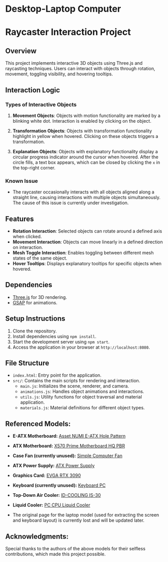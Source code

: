 # Desktop-Laptop Computer

# Raycaster Interaction Project

## Overview
This project implements interactive 3D objects using Three.js and raycasting techniques. Users can interact with objects through rotation, movement, toggling visibility, and hovering tooltips.

## Interaction Logic

### Types of Interactive Objects
1. **Movement Objects**: Objects with motion functionality are marked by a blinking white dot. Interaction is enabled by clicking on the object.

2. **Transformation Objects**: Objects with transformation functionality highlight in yellow when hovered. Clicking on these objects triggers a transformation.

3. **Explanation Objects**: Objects with explanatory functionality display a circular progress indicator around the cursor when hovered. After the circle fills, a text box appears, which can be closed by clicking the `x` in the top-right corner.

### Known Issue
- The raycaster occasionally interacts with all objects aligned along a straight line, causing interactions with multiple objects simultaneously. The cause of this issue is currently under investigation.

## Features
- **Rotation Interaction**: Selected objects can rotate around a defined axis when clicked.
- **Movement Interaction**: Objects can move linearly in a defined direction on interaction.
- **Mesh Toggle Interaction**: Enables toggling between different mesh states of the same object.
- **Hover Tooltips**: Displays explanatory tooltips for specific objects when hovered.

## Dependencies
- [Three.js](https://threejs.org/) for 3D rendering.
- [GSAP](https://greensock.com/gsap/) for animations.

## Setup Instructions
1. Clone the repository.
2. Install dependencies using `npm install`.
3. Start the development server using `npm start`.
4. Access the application in your browser at `http://localhost:8080`.

## File Structure
- `index.html`: Entry point for the application.
- `src/`: Contains the main scripts for rendering and interaction.
  - `main.js`: Initializes the scene, renderer, and camera.
  - `animations.js`: Handles object animations and interactions.
  - `utils.js`: Utility functions for object traversal and material application.
  - `materials.js`: Material definitions for different object types.

## Referenced Models:

- **E-ATX Motherboard:**
  [Asset NUMI E-ATX Hole Pattern](https://sketchfab.com/3d-models/asset-numi-e-atx-hole-pattern-dc47b893dc7a4ef581f4fe1195c78693)

- **ATX Motherboard:**
  [X570 Prime Motherboard HQ PBR](https://sketchfab.com/3d-models/x570-prime-motherboard-hq-pbr-25b3659935774b1e9d73d8954be065d8)

- **Case Fan (currently unused):**
  [Simple Computer Fan](https://sketchfab.com/3d-models/simple-computer-fan-87e0b81409ca4a5cbf5ab194c73ba33a)

- **ATX Power Supply:**
  [ATX Power Supply](https://grabcad.com/library/atx-power-supply-2)

- **Graphics Card:**
  [EVGA RTX 3090](https://grabcad.com/library/evga-rtx-3090-1)

- **Keyboard (currently unused):**
  [Keyboard PC](https://grabcad.com/library/keyboard-pc-1)

- **Top-Down Air Cooler:**
  [ID-COOLING IS-30](https://grabcad.com/library/id-cooling-is-30-step-by-lee-dada-1)

- **Liquid Cooler:**
  [PC CPU Liquid Cooler](https://www.turbosquid.com/3d-models/pc-cpu-liquid-cooler-3d-1973422)

- The original page for the laptop model (used for extracting the screen and keyboard layout) is currently lost and will be updated later.

## Acknowledgments:
Special thanks to the authors of the above models for their selfless contributions, which made this project possible.
